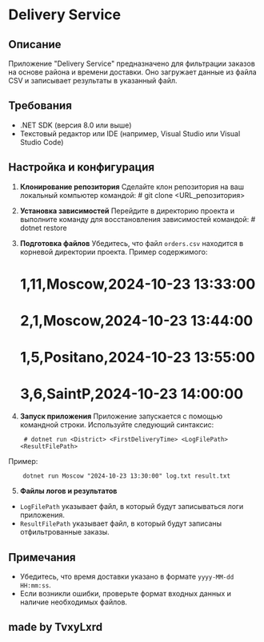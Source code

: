 # Delivery Service

## Описание
Приложение "Delivery Service" предназначено для фильтрации заказов на основе района и времени доставки. Оно загружает данные из файла CSV и записывает результаты в указанный файл.

## Требования
- .NET SDK (версия 8.0 или выше)
- Текстовый редактор или IDE (например, Visual Studio или Visual Studio Code)

## Настройка и конфигурация

1. **Клонирование репозитория**
   Сделайте клон репозитория на ваш локальный компьютер командой:
                    # git clone <URL_репозитория>
   
2. **Установка зависимостей**
Перейдите в директорию проекта и выполните команду для восстановления зависимостей командой:
                        # dotnet restore


3. **Подготовка файлов**
Убедитесь, что файл `orders.csv` находится в корневой директории проекта. Пример содержимого:
    # 1,11,Moscow,2024-10-23 13:33:00
    # 2,1,Moscow,2024-10-23 13:44:00
    # 1,5,Positano,2024-10-23 13:55:00
    # 3,6,SaintP,2024-10-23 14:00:00


4. **Запуск приложения**
Приложение запускается с помощью командной строки. Используйте следующий синтаксис:

        # dotnet run <District> <FirstDeliveryTime> <LogFilePath> <ResultFilePath>
Пример:

        dotnet run Moscow "2024-10-23 13:30:00" log.txt result.txt

5. **Файлы логов и результатов**
- `LogFilePath` указывает файл, в который будут записываться логи приложения.
- `ResultFilePath` указывает файл, в который будут записаны отфильтрованные заказы.

## Примечания
- Убедитесь, что время доставки указано в формате `yyyy-MM-dd HH:mm:ss`.
- Если возникли ошибки, проверьте формат входных данных и наличие необходимых файлов.

## made by TvxyLxrd
